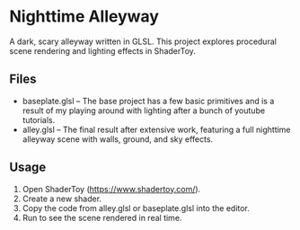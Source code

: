 # Nighttime Alleyway

A dark, scary alleyway written in GLSL. This project explores procedural scene rendering and lighting effects in ShaderToy.

## Files
- baseplate.glsl – The base project has a few basic primitives and is a result of my playing around with lighting after a bunch of youtube tutorials.
- alley.glsl – The final result after extensive work, featuring a full nighttime alleyway scene with walls, ground, and sky effects.

## Usage
1. Open ShaderToy (https://www.shadertoy.com/).
2. Create a new shader.
3. Copy the code from alley.glsl or baseplate.glsl into the editor.
4. Run to see the scene rendered in real time.
